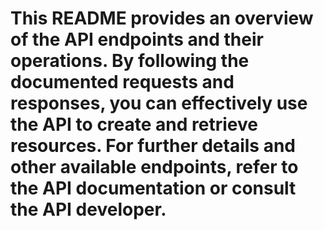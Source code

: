 # This README provides an overview of the API endpoints and their operations. By following the documented requests and responses, you can effectively use the API to create and retrieve resources. For further details and other available endpoints, refer to the API documentation or consult the API developer. 
